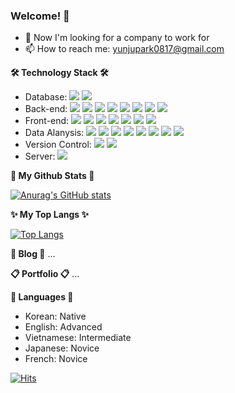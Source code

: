 ### Welcome! 👋


- 🧐 Now I'm looking for a company to work for
- 📫 How to reach me: yunjupark0817@gmail.com

<strong>🛠 Technology Stack 🛠</strong>
- Database: <img src="https://img.shields.io/badge/oracle-F80000?style=plastic&logo=oracle&logoColor=white"> <img src="https://img.shields.io/badge/mysql-4479A1?style=plastic&logo=mysql&logoColor=white">
- Back-end: <img src="https://img.shields.io/badge/JAVA-007396?style=plastic&logo=java&logoColor=white"> <img src="https://img.shields.io/badge/Spring-6DB33F?style=plastic&logo=Spring&logoColor=white"> <img src="https://img.shields.io/badge/SpringSecurity-6DB33F?style=plastic&logo=SpringSecurity&logoColor=white"> <img src="https://img.shields.io/badge/-MyBatis-%23000000?style=plastic&logo=MyBatis&logoColor=#FF0000"> <img src="https://img.shields.io/badge/-JSP-%23000000?style=plastic&logo=JSP&logoColor=white"> <img src="https://img.shields.io/badge/-JDBC-%23000000?style=plastic&logo=JDBC&logoColor=white">  <img src="https://img.shields.io/badge/-Servlet-%23000000?style=plastic&logo=Servlet&logoColor=white"> <img src="https://img.shields.io/badge/-EL/JSTL-%23000000?style=plastic&logo=EL/JSTL&logoColor=white">  
- Front-end: <img src="https://img.shields.io/badge/html-E34F26?style=plastic&logo=html5&logoColor=white"> <img src="https://img.shields.io/badge/css-1572B6?style=plastic&logo=css3&logoColor=white"> <img src="https://img.shields.io/badge/Javascript-F7DF1E?style=plastic&amp;logo=Javascript&amp;logoColor=black">
<img src="https://img.shields.io/badge/jquery-0769AD?style=plastic&logo=jquery&logoColor=white"> <img src="https://img.shields.io/badge/bootstrap-7952B3?style=plastic&logo=bootstrap&logoColor=white"> <img src="https://img.shields.io/badge/JSON-000000?style=plastic&logo=JSON&logoColor=white"> <img src="https://img.shields.io/badge/Ajax-007396?style=plastic&logo=Ajax&logoColor=white">
- Data Alanysis: <a href="https://www.python.org/"><img src="https://img.shields.io/badge/Python-3776AB?style=plastic&amp;logo=Python&amp;logoColor=white"></a> <img src="https://img.shields.io/badge/Selenium-43B02A?style=plastic&logo=Selenium&logoColor=white"> <img src="https://img.shields.io/badge/-Numpy-%23013243?style=plastic"> <img src="https://img.shields.io/badge/-Pandas-%23150458?style=plastic"> <img src="https://img.shields.io/badge/-BeautifulSoup-%23000000?style=plastic&logo=BeautifulSoup&logoColor=white"> <img src="https://img.shields.io/badge/-matplotlib-%23000000?style=plastic&logo=matplotlib&logoColor=white"> <img src="https://img.shields.io/badge/-seaborn-%23000000?style=plastic&logo=seaborn&logoColor=white"> <img src="https://img.shields.io/badge/-Open API(NAVER, data.go.kr, etc...)-%23808080?style=plastic&logo=Open API(NAVER, data.go.kr, etc...)&logoColor=white">  
- Version Control: <img src="https://img.shields.io/badge/git-F05032?style=plastic&logo=git&logoColor=white"> <img src="https://img.shields.io/badge/github-181717?style=plastic&logo=github&logoColor=white">
- Server: <img src="https://img.shields.io/badge/apache tomcat-F8DC75?style=plastic&logo=apachetomcat&logoColor=white">


<strong>🌿 My Github Stats 🌿</strong>

[![Anurag's GitHub stats](https://github-readme-stats.vercel.app/api?username=YunjuParkKR&show_icons=true&theme=radical)](https://github.com/YunjuParkKR/github-readme-stats)

<strong>✨ My Top Langs ✨</strong>

[![Top Langs](https://github-readme-stats.vercel.app/api/top-langs/?username=YunjuParkKR&hide=html,css&langs_count=10&layout=compact&theme=radical)](https://github.com/anuraghazra/github-readme-stats)

<strong>📝 Blog 📝</strong>
...

<strong>📋 Portfolio 📋</strong>
...

<strong>💬 Languages 💬</strong>
- Korean: Native
- English: Advanced
- Vietnamese: Intermediate
- Japanese: Novice
- French: Novice

[![Hits](https://hits.seeyoufarm.com/api/count/incr/badge.svg?url=https%3A%2F%2Fgithub.com%2FYunjuParkKR&count_bg=%2399FEED&title_bg=%23FF84C0&icon=github.svg&icon_color=%23FFFFFF&title=hits&edge_flat=false)](https://hits.seeyoufarm.com)

<!--
**YunjuParkKR/YunjuParkKR** is a ✨ _special_ ✨ repository because its `README.md` (this file) appears on your GitHub profile.

Here are some ideas to get you started:

- 🔭 I’m currently working on ...
- 🌱 I’m currently learning ...
- 👯 I’m looking to collaborate on ...
- 🤔 I’m looking for help with ...
- 💬 Ask me about ...
- 📫 How to reach me: ...
- 😄 Pronouns: ...
- ⚡ Fun fact: ...
-->


